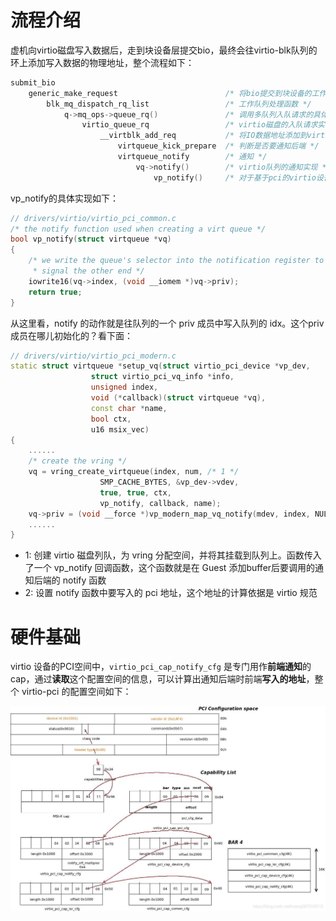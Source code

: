 
# 流程介绍

虚机向virtio磁盘写入数据后，走到块设备层提交bio，最终会往virtio-blk队列的环上添加写入数据的物理地址，整个流程如下：

```cpp
submit_bio
	generic_make_request						/* 将bio提交到块设备的工作队列上去 */
		blk_mq_dispatch_rq_list					/* 工作队列处理函数 */
			q->mq_ops->queue_rq()				/* 调用多队列入队请求的具体实现 */
				virtio_queue_rq					/* virtio磁盘的入队请求实现 */
					__virtblk_add_req			/* 将IO数据地址添加到virtio的队列上 */
						virtqueue_kick_prepare	/* 判断是否要通知后端 */
						virtqueue_notify		/* 通知 */
							vq->notify()		/* virtio队列的通知实现 */
								vp_notify()		/* 对于基于pci的virtio设备，最终调用该函数实现通知 */
```

vp_notify的具体实现如下：

```cpp
// drivers/virtio/virtio_pci_common.c
/* the notify function used when creating a virt queue */
bool vp_notify(struct virtqueue *vq)
{                
    /* we write the queue's selector into the notification register to
     * signal the other end */
    iowrite16(vq->index, (void __iomem *)vq->priv);
    return true; 
}
```

从这里看，notify 的动作就是往队列的一个 priv 成员中写入队列的 idx。这个priv成员在哪儿初始化的？看下面：

```cpp
// drivers/virtio/virtio_pci_modern.c
static struct virtqueue *setup_vq(struct virtio_pci_device *vp_dev,
				  struct virtio_pci_vq_info *info,
				  unsigned index,
				  void (*callback)(struct virtqueue *vq),
				  const char *name,
				  bool ctx,
				  u16 msix_vec)
{
    ......
	/* create the vring */
	vq = vring_create_virtqueue(index, num, /* 1 */
				    SMP_CACHE_BYTES, &vp_dev->vdev,
				    true, true, ctx,
				    vp_notify, callback, name);
    vq->priv = (void __force *)vp_modern_map_vq_notify(mdev, index, NULL); /* 2 */
    ......
}
```

* 1: 创建 virtio 磁盘列队，为 vring 分配空间，并将其挂载到队列上。函数传入了一个 vp_notify 回调函数，这个函数就是在 Guest 添加buffer后要调用的通知后端的 notify 函数
* 2: 设置 notify 函数中要写入的 pci 地址，这个地址的计算依据是 virtio 规范

# 硬件基础

virtio 设备的PCI空间中，`virtio_pci_cap_notify_cfg` 是专门用作**前端通知**的 cap，通过**读取**这个配置空间的信息，可以计算出通知后端时前端**写入的地址**，整个 virtio-pci 的配置空间如下：

![2022-05-23-11-17-47.png](./images/2022-05-23-11-17-47.png)



